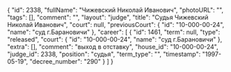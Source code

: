 {
    "id": 2338,
    "fullName": "Чижевский Николай Иванович",
    "photoURL": "",
    "tags": [],
    "comment": "",
    "layout": "judge",
    "title": "Судья Чижевский Николай Иванович",
    "court": null,
    "previousCourt": {
        "id": "10-000-00-24",
        "name": "суд г.Барановичи"
    },
    "career": [
        {
            "id": 1461,
            "term": null,
            "type": "released",
            "court": {
                "id": "10-000-00-24",
                "name": "суд г.Барановичи"
            },
            "extra": [],
            "comment": "выход в отставку",
            "house_id": "10-000-00-24",
            "judge_id": 2338,
            "position": "судья",
            "term_type": "",
            "timestamp": "1997-05-19",
            "decree_number": "290"
        }
    ]
}
